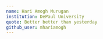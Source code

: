 ```yaml
---
name: Hari Amogh Murugan
institution: DePaul University
quote: Better better than yesterday
github_user: mhariamogh
---
```

